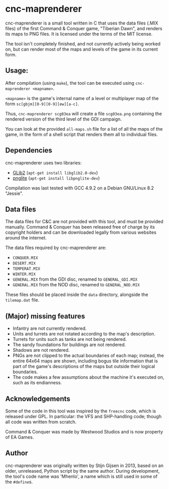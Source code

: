 # cnc-maprenderer
cnc-maprenderer is a small tool written in C that uses the data files (.MIX files) of the first Command & Conquer game, "Tiberian Dawn", and renders its maps to PNG files. It is licensed under the terms of the MIT license.

The tool isn't completely finished, and not currently actively being worked on, but can render most of the maps and levels of the game in its current form.

## Usage:
After compilation (using `make`), the tool can be executed using `cnc-maprenderer <mapname>`.

`<mapname>` is the game's internal name of a level or multiplayer map of the form `sc[gbjm][0-9][0-9][ew][a-c]`.

Thus, `cnc-maprenderer scg03ea` will create a file `scg03ea.png` containing the rendered version of the third level of the GDI campaign.

You can look at the provided `all-maps.sh` file for a list of all the maps of the game, in the form of a shell script that renders them all to individual files.

## Dependencies
cnc-maprenderer uses two libraries:
* [GLib2](https://developer.gnome.org/glib/) (`apt-get install libglib2.0-dev`)
* [pnglite](https://github.com/dankar/pnglite) (`apt-get install libpnglite-dev`)

Compilation was last tested with GCC 4.9.2 on a Debian GNU/Linux 8.2 "Jessie".

## Data files
The data files for C&C are not provided with this tool, and must be provided manually. Command & Conquer has been released free of charge by its copyright holders and can be downloaded legally from various websites around the internet.

The data files required by cnc-maprenderer are:
* `CONQUER.MIX`
* `DESERT.MIX`
* `TEMPERAT.MIX`
* `WINTER.MIX`
* `GENERAL.MIX` from the GDI disc, renamed to `GENERAL_GDI.MIX`
* `GENERAL.MIX` from the NOD disc, renamed to `GENERAL_NOD.MIX`

These files should be placed inside the `data` directory, alongside the `tilemap.dat` file.

## (Major) missing features
* Infantry are not currently rendered.
* Units and turrets are not rotated according to the map's description.
* Turrets for units such as tanks are not being rendered.
* The sandy foundations for buildings are not rendered.
* Shadows are not rendered.
* PNGs are not clipped to the actual boundaries of each map; instead, the entire 64x64 maps are shown, including bogus tile information that is part of the game's descriptions of the maps but outside their logical boundaries.
* The code makes a few assumptions about the machine it's executed on, such as its endianness.

## Acknowledgements
Some of the code in this tool was inspired by the `freecnc` code, which is released under GPL. In particular: the VFS and SHP-handling code; though all code was written from scratch.

Command & Conquer was made by Westwood Studios and is now property of EA Games.

## Author
cnc-maprenderer was originally written by Stijn Gijsen in 2013, based on an older, unreleased, Python script by the same author. During development, the tool's code name was 'Mhenlo', a name which is still used in some of the `#define`s.

